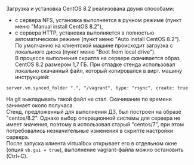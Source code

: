 Загрузка и установка CentOS 8.2 реализована двумя способами:  
- с сервера NFS, установка выполняется в ручном режиме (пункт меню "Manual install CentOS 8.2"),
- с сервера HTTP, установка выполняется в полностью автоматическом режиме (пункт меню "Auto install CentOS 8.2").  
По умолчанию на клиентской машине происходит загрузка с локального диска (пункт меню "Boot from local drive").  
В процессе выполнения скрипта на сервере скачивается образ CentOS 8.2 размером 1,7 ГБ. При отладке стенда использовал локально скачанный файл, который копировался в вирт. машину инструкцией:  
```
server.vm.synced_folder ".", "/vagrant", type: "rsync", create: true
```
На git выкладывать такой файл не стал. Скачивание по времени занимает около получаса.  
Стенд, предложенный для выполнения ДЗ, был построен на образе "centos/8.2". Однако выбор операционной системы для сервера не имеет значения, поэтому я использовал старый "centos/7", при этом потребовались незначительные изменения в скрипте настройки сервера.  
После запуска клиента virtualbox открывает его в отдельном окне (опция `vb.gui = true`), выполнение vagrant-файла можно остановить (Ctrl+C).
